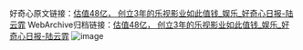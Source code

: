 好奇心原文链接：[估值48亿， 创立3年的乐视影业如此值钱_娱乐_好奇心日报-陆云霏](https://www.qdaily.com/articles/2472.html)
WebArchive归档链接：[估值48亿， 创立3年的乐视影业如此值钱_娱乐_好奇心日报-陆云霏](http://web.archive.org/web/20190623151120/https://www.qdaily.com/articles/2472.html)
![image](http://ww3.sinaimg.cn/large/007d5XDply1g3vc3u8d51j30u02ykb29)